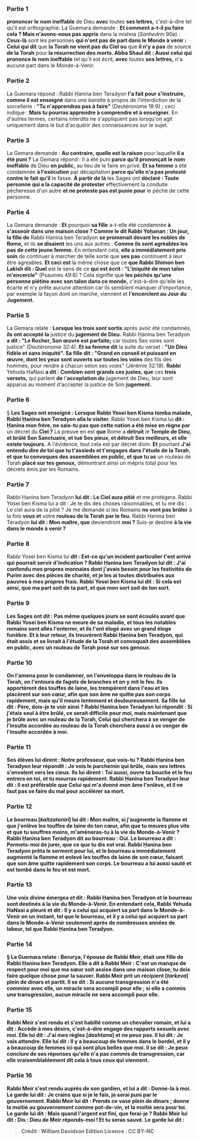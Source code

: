 
### Partie 1
<b>prononcer le</b> <b>nom ineffable</b> de Dieu <b>avec</b> toutes <b>ses lettres,</b> c'est-à-dire tel qu'il est orthographié. La Guemara demande : <b>Et comment a-t-il pu faire cela ? Mais n'avons-nous pas appris</b> dans la mishna (<i>Sanhedrin</i> 90a) : <b>Ceux-là</b> sont les personnes <b>qui n'ont pas de part dans le Monde à venir : Celui qui dit</b> que <b>la Torah ne vient pas du Ciel ou</b> que <b>il n'y a pas</b> de source <b>de la Torah</b> pour <b>la résurrection des morts. Abba Shaul dit : Aussi celui qui prononce le</b> <b>nom ineffable</b> tel qu'il est écrit, <b>avec</b> toutes <b>ses lettres,</b> n'a aucune part dans le Monde-à-Venir.

### Partie 2
La Guemara répond : Rabbi Ḥanina ben Teradyon <b>l'a fait pour s'instruire, comme il est enseigné</b> dans une <i>baraita</i> à propos de l'interdiction de la sorcellerie : <b>"Tu n'apprendras pas à faire"</b> (Deutéronome 18:9) ; ceci indique : <b>Mais tu pourras apprendre à comprendre et à enseigner.</b> En d'autres termes, certains interdits ne s'appliquent pas lorsqu'on agit uniquement dans le but d'acquérir des connaissances sur le sujet.

### Partie 3
La Gemara demande : <b>Au contraire, quelle est la raison</b> pour laquelle <b>il a été puni ?</b> La Gemara répond : Il a été puni <b>parce qu'il prononçait le</b> <b>nom ineffable</b> de Dieu <b>en public,</b> au lieu de le faire en privé. <b>Et sa femme</b> a été condamnée <b>à l'exécution</b> par décapitation <b>parce qu'elle n'a pas protesté contre le fait qu'il</b> le fasse. <b>À partir de là</b> les Sages ont <b>déclaré : Toute personne qui a la capacité de protester</b> effectivement la conduite pécheresse d'un autre <b>et ne proteste pas est punie pour</b> le péché de cette personne.

### Partie 4
La Gemara demande : <b>Et</b> pourquoi <b>sa fille</b> a-t-elle été condamnée <b>à s'asseoir dans une maison close ? Comme le dit Rabbi Yoḥanan : Un jour, la fille de</b> Rabbi Ḥanina ben Teradyon <b>se promenait devant les nobles de Rome,</b> et ils <b>se disaient</b> les uns aux autres : <b>Comme ils sont agréables les pas de cette jeune femme.</b> En entendant cela, <b>elle a immédiatement pris soin</b> de continuer à marcher de telle sorte que <b>ses pas</b> continuent à leur être agréables. <b>Et ceci est</b> la même chose que ce <b>que Rabbi Shimon ben Lakish dit : Quel</b> est le sens de ce <b>qui est écrit : "L'iniquité de mon talon m'encercle"</b> (Psaumes 49:6) ? Cela signifie que <b>les péchés qu'une personne piétine avec son talon dans ce monde,</b> c'est-à-dire qu'elle les écarte et n'y prête aucune attention car ils semblent manquer d'importance, par exemple la façon dont on marche, viennent et <b>l'encerclent au Jour du Jugement.</b>

### Partie 5
La Gemara relate : <b>Lorsque les trois sont sortis</b> après avoir été condamnés, <b>ils ont accepté la</b> justice du <b>jugement de Dieu.</b> Rabbi Ḥanina ben Teradyon <b>a dit : "Le Rocher, Son œuvre est parfaite;</b> car toutes Ses voies sont justice" (Deutéronome 32:4). <b>Et sa femme dit</b> la suite du verset : <b>"Un Dieu fidèle et sans iniquité". Sa fille dit : "Grand en conseil et puissant en œuvre, dont les yeux sont ouverts sur toutes les voies</b> des fils des hommes, pour rendre à chacun selon ses voies" (Jérémie 32:19). <b>Rabbi</b> Yehuda HaNasi <b>a dit : Combien sont grands ces justes, que</b> ces <b>trois versets,</b> qui parlent <b>de</b> l'<b>acceptation du</b> jugement de Dieu, leur sont apparus au moment d'accepter la</b> justice de Son <b>jugement.</b>

### Partie 6
§ <b>Les Sages ont enseigné : Lorsque Rabbi Yosei ben Kisma tomba malade, Rabbi Ḥanina ben Teradyon alla le visiter.</b> Rabbi Yosei ben Kisma lui <b>dit : Ḥanina mon frère, ne sais-tu pas que cette nation a été mise en règne par</b> un décret du <b>Ciel ?</b> La preuve en est <b>que</b> Rome a <b>détruit</b> le <b>Temple de Dieu, et brûlé Son Sanctuaire, et tué Ses pieux, et détruit Ses meilleurs, et elle existe toujours.</b> A l'évidence, tout cela est par décret divin. <b>Et</b> pourtant <b>J'ai entendu dire de toi que tu t'assieds et t'engages dans l'étude de la Torah</b>, <b>et que tu convoques des assemblées en public, et que tu as</b> un rouleau de Torah <b>placé sur tes genoux,</b> démontrant ainsi un mépris total pour les décrets émis par les Romains.

### Partie 7
Rabbi Ḥanina ben Teradyon <b>lui dit : Le Ciel aura pitié</b> et me protégera. Rabbi Yosei ben Kisma lui a dit : Je te dis des choses raisonnables, et tu me dis : Le ciel aura de la pitié ? Je me demande si</b> les Romains <b>ne vont pas brûler</b> à la fois <b>vous et</b> votre <b>rouleau de la Torah par le feu.</b> Rabbi Ḥanina ben Teradyon <b>lui dit : Mon maître, que</b> deviendront <b>moi ? </b> Suis-je destiné <b>à la vie dans le monde à venir ?</b>

### Partie 8
Rabbi Yosei ben Kisma lui <b>dit : Est-ce qu'un <b>incident particulier t'est arrivé</b> qui pourrait servir d'indication ? Rabbi Ḥanina ben Teradyon lui <b>dit : J'ai confondu</b> mes propres <b>monnaies</b> dont j'avais besoin <b>pour</b> les festivités de <b>Purim avec des pièces de charité, et je les ai</b> toutes <b>distribuées aux pauvres</b> à mes propres frais. Rabbi Yosei ben Kisma lui <b>dit : Si</b> cela est <b>ainsi, que ma part soit de ta part, et que mon sort soit de ton sort.</b>

### Partie 9
Les Sages <b>ont dit : Pas</b> même <b>quelques jours</b> se sont écoulés <b>avant que Rabbi Yosei ben Kisma ne meure</b> de sa maladie, <b>et tous les notables romains sont allés l'enterrer, et</b> ils l'ont <b>élogé</b> avec <b>un grand éloge funèbre. Et à leur retour, ils trouvèrent Rabbi Ḥanina ben Teradyon, qui était assis et se livrait à l'étude de la Torah</b> <b>et convoquait des assemblées en public, avec un rouleau de Torah posé sur ses genoux.</b>

### Partie 10
<b>On l'amena</b> pour le condamner, <b>on l'enveloppa dans le rouleau de la Torah, on l'entoura de fagots de branches et on y mit le feu. Ils apportèrent des touffes de laine, les trempèrent dans l'eau et les placèrent sur son cœur, afin que son âme ne quitte pas</b> son corps <b>rapidement,</b> mais qu'il meure lentement et douloureusement. <b>Sa fille lui dit : Père, dois-je te voir ainsi ? </b> Rabbi Ḥanina ben Teradyon <b>lui répondit : Si j'étais seul à être brûlé, ce serait difficile pour moi,</b> mais <b>maintenant que je brûle avec un rouleau de la Torah, Celui qui cherchera</b> à se venger de <b>l'insulte</b> accordée <b>au rouleau de la Torah cherchera aussi</b> à se venger de <b>l'insulte</b> accordée <b>à moi.</b>

### Partie 11
<b>Ses élèves lui dirent :</b> Notre <b>professeur, que vois-tu ?</b> Rabbi Ḥanina ben Teradyon <b>leur répondit :</b> Je vois le <b>parchemin qui brûle, mais</b> ses <b>lettres s'envolent</b> vers les cieux. Ils lui dirent : <b>Toi aussi, ouvre ta bouche et le feu entrera en toi,</b> et tu mourras rapidement. Rabbi Ḥanina ben Teradyon <b>leur dit : Il est préférable que Celui qui m'a donné</b> mon âme <b>l'enlève, et il ne faut pas se faire du mal</b> pour accélérer sa mort.

### Partie 12
<b>Le bourreau [<i>kaltzatoniri</i>] lui dit : Mon maître, si j'augmente la flamme et que j'enlève les touffes de laine de ton cœur,</b> afin que tu meures plus vite et que tu souffres moins, <b>m'amèneras-tu à la vie du Monde-à-Venir ?</b> Rabbi Ḥanina ben Teradyon <b>dit au bourreau : <b>Oui.</b> Le bourreau a dit : <b>Permets-moi de jurer,</b> que ce que tu dis est vrai. Rabbi Ḥanina ben Teradyon <b>prêta</b> le <b>serment pour lui,</b> et le bourreau <b>a immédiatement augmenté la flamme et enlevé les touffes de laine de son cœur,</b> faisant que <b>son âme</b> quitte <b>rapidement</b> son corps.</b> Le bourreau <b>a lui aussi sauté et est tombé dans le feu</b> et est mort.

### Partie 13
<b>Une voix divine émergea et dit : Rabbi Ḥanina ben Teradyon et le bourreau sont destinés à la vie du Monde-à-Venir.</b> En entendant cela, <b>Rabbi</b> Yehuda HaNasi <b>a pleuré et dit : Il y a</b> celui qui <b>acquiert sa</b> part dans le <b>Monde</b>-à-Venir <b>en un instant,</b> tel que le bourreau, <b>et il y a</b> celui qui <b>acquiert sa</b> part dans le <b>Monde</b>-à-Venir seulement <b>après de nombreuses années</b> de labeur, tel que Rabbi Ḥanina ben Teradyon.

### Partie 14
§ La Guemara relate : <b>Berurya, l'épouse de Rabbi Meir, était une fille de Rabbi Ḥanina ben Teradyon. Elle a dit à</b> Rabbi Meir : <b>C'est un manque de respect pour moi que ma sœur soit assise dans une maison close;</b> tu dois faire quelque chose pour la sauver. Rabbi Meir <b>prit un récipient [<i>tarkeva</i>]</b> plein <b>de dinars et partit. Il se dit</b> : <b>Si aucune transgression n'a été commise avec elle, un miracle sera accompli</b> pour elle ; <b>si elle a commis une transgression, aucun miracle ne sera accompli pour elle.</b>

### Partie 15
Rabbi Meir <b>s'est rendu et s'est habillé comme</b> un <b>chevalier romain,</b> et lui a <b>dit : Accède à mes</b> désirs, c'est-à-dire engage des rapports sexuels avec moi. <b>Elle lui dit : J'ai mes règles [<i>dashtana</i>]</b> et ne peux pas. <b>Il lui dit : Je vais attendre. Elle lui dit : Il y a beaucoup</b> de femmes dans le bordel, <b>et il y a beaucoup</b> de femmes <b>ici qui sont plus belles que moi. Il se dit</b> : Je peux <b>conclure de</b> ses réponses qu'elle <b>n'a pas commis de transgression,</b> car <b>elle</b> vraisemblablement <b>dit cela à tous ceux qui viennent.</b>

### Partie 16
<b>Rabbi Meir s'est rendu auprès de son gardien,</b> et lui a <b>dit : Donne-la</b> à moi. Le garde lui <b>dit : Je crains</b> que si je le fais, je serai puni <b>par le gouvernement.</b> Rabbi Meir <b>lui dit : Prends</b> ce <b>vase</b> plein <b>de dinars ; donne la moitié</b> au gouvernement comme pot-de-vin, <b>et la moitié sera pour toi.</b> Le garde <b>lui dit : Mais quand</b> l'argent <b>est fini, que ferai-je ? </b> Rabbi Meir <b>lui dit : Dis : Dieu de Meir réponds-moi ! Et tu seras sauvé.</b> Le garde <b>lui dit :</b>

>Crédit : William Davidson Edition
>Licence : CC BY-NC